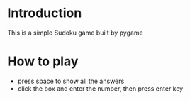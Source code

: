 # Introduction
This is a simple Sudoku game built by pygame

# How to play
- press space to show all the answers
- click the box and enter the number, then press enter key